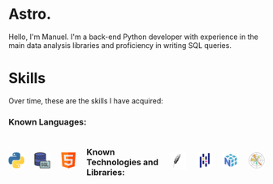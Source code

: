 # Astro.
<p>
Hello, I'm Manuel. I'm a back-end Python developer with experience in the main data analysis libraries and proficiency in writing SQL queries.
</p>

# Skills
<p>
Over time, these are the skills I have acquired:
</p>

<h3>Known Languages:</h3>
<div style="display: flex; gap: 20px;">
  <div style="display: flex; align-items: center;">
    <img src="./python.png" alt="Python" width="50" style="margin-right: 10px;">
  </div>
  <div style="display: flex; align-items: center;">
    <img src="./sql.png" alt="SQL" width="50" style="margin-right: 10px;">
  </div>
  <div style="display: flex; align-items: center;">
    <img src="./html.png" alt="HTML" width="50" style="margin-right: 10px;">
  </div>
<h3>Known Technologies and Libraries:</h3>
<div style="display: flex; align-items: center;">
    <img src="./tkinter_image.png" alt="Tkinter" width="50" style="margin-right: 10px;">
  </div>
  <div style="display: flex; align-items: center;">
    <img src="./pandas.png" alt="Pandas" width="50" style="margin-right: 10px;">
  </div>
  <div style="display: flex; align-items: center;">
    <img src="./numpy.png" alt="NumPy" width="50" style="margin-right: 10px;">
  </div>
  <div style="display: flex; align-items: center;">
    <img src="./matplotlib.png" alt="Matplotlib" width="50" style="margin-right: 10px;">
  </div>
</div>
